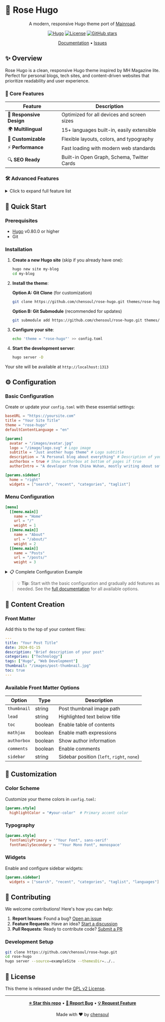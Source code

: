 # 🌹 Rose Hugo

<div align="center">

A modern, responsive Hugo theme port of [Mainroad](https://github.com/Vimux/Mainroad). 

[![Hugo](https://img.shields.io/badge/Hugo-0.80+-blue.svg)](https://gohugo.io)
[![License](https://img.shields.io/badge/License-GPL%20v2-blue.svg)](LICENSE.md)
[![GitHub stars](https://img.shields.io/github/stars/chensoul/rose-hugo.svg)](https://github.com/chensoul/rose-hugo/stargazers)

[Documentation](https://github.com/chensoul/rose-hugo/wiki) • [Issues](https://github.com/chensoul/rose-hugo/issues)

</div>

## ✨ Overview

Rose Hugo is a clean, responsive Hugo theme inspired by MH Magazine lite. Perfect for personal blogs, tech sites, and content-driven websites that prioritize readability and user experience.

### 🎯 Core Features

| Feature | Description |
|---------|-------------|
| 📱 **Responsive Design** | Optimized for all devices and screen sizes |
| 🌍 **Multilingual** | 15+ languages built-in, easily extensible |
| 🎨 **Customizable** | Flexible layouts, colors, and typography |
| ⚡ **Performance** | Fast loading with modern web standards |
| 🔍 **SEO Ready** | Built-in Open Graph, Schema, Twitter Cards |

### 🛠️ Advanced Features

<details>
<summary>Click to expand full feature list</summary>

#### Layout & Navigation
- Flexible main and secondary menus
- Configurable sidebar with widget support
- Multiple layout options (left/right/no sidebar)
- Responsive navigation with mobile menu

#### Content Features
- MathJax support for mathematical expressions
- Mermaid diagrams for flowcharts and visualizations
- Table of contents generation
- Related posts with i18n support
- Thumbnail support for posts and lists

#### Widgets & Integrations
- Search functionality
- Recent posts, categories, tags widgets
- Social media integration
- Language switcher
- Custom widget support

#### SEO & Analytics
- Open Graph meta tags
- Twitter Cards
- Schema.org structured data
- Google Analytics integration
- Disqus comments support

#### Customization
- Custom Google Fonts
- Configurable color schemes
- Post meta customization
- Author box and social sharing
- Back to top button

</details>

## 🚀 Quick Start

### Prerequisites

- [Hugo](https://gohugo.io/getting-started/installing/) v0.80.0 or higher
- Git

### Installation

1. **Create a new Hugo site** (skip if you already have one):
   ```bash
   hugo new site my-blog
   cd my-blog
   ```

2. **Install the theme**:

   **Option A: Git Clone** (for customization)
   ```bash
   git clone https://github.com/chensoul/rose-hugo.git themes/rose-hugo
   ```

   **Option B: Git Submodule** (recommended for updates)
   ```bash
   git submodule add https://github.com/chensoul/rose-hugo.git themes/rose-hugo
   ```

3. **Configure your site**:
   ```bash
   echo 'theme = "rose-hugo"' >> config.toml
   ```

4. **Start the development server**:
   ```bash
   hugo server -D
   ```

Your site will be available at `http://localhost:1313`

## ⚙️ Configuration

### Basic Configuration

Create or update your `config.toml` with these essential settings:

```toml
baseURL = "https://yoursite.com"
title = "Your Site Title"
theme = "rose-hugo"
defaultContentLanguage = "en"

[params]
  avatar = "/images/avatar.jpg"
  logo = "/image/logo.svg" # Logo image
  subtitle = "Just another hugo theme" # Logo subtitle
  description = "A Personal blog about everything" # Description of your site
  authorbox = true # Show authorbox at bottom of pages if true
  authorIntro = "A developer from China Wuhan, mostly writing about software development and open-source. <br> Browse my [blog posts](/posts), subscribe to my [RSS feed](/index.xml), or learn more [about me](/about/)."

[params.sidebar]
  home = "right"
  widgets = ["search", "recent", "categories", "taglist"]
```

### Menu Configuration

```toml
[menu]
  [[menu.main]]
    name = "Home"
    url = "/"
    weight = 1
  [[menu.main]]
    name = "About"
    url = "/about/"
    weight = 2
  [[menu.main]]
    name = "Posts"
    url = "/posts/"
    weight = 3
```

<details>
<summary>📋 Complete Configuration Example</summary>

```toml
baseurl = "/"
title = "Rose Hugo"
defaultContentLanguage = 'zh-cn'
theme = "rose-hugo"

summaryLength = 3
ignoreLogs = ['warning-goldmark-raw-html']

[pagination]
  pagerSize = 10

[permalinks]
  posts="/posts/:year/:month/:day/:slug/"
  categories="/categories/:slug/"
  tags="/tags/:slug/"
  pages="/:slug/"

[menu]
  [[menu.main]]
    name = "首页"
    url = "/"
    weight = 1
  [[menu.main]]
    name = "分类"
    url = "/categories/"
    weight = 2
  [[menu.main]]
    name = "关于"
    url = "/about/"
    weight = 4
  [[menu.main]]
    name = "RSS"
    url = "/index.xml"
    weight = 5

[Params]
  author = "Your Name"
    avatar = "/images/avatar.jpg"
    logo = "/image/logo.svg" # Logo image
    subtitle = "Just another hugo theme" # Logo subtitle
    description = "A Personal blog about everything" # Description of your site
    authorbox = true # Show authorbox at bottom of pages if true
    authorIntro = "A developer from China Wuhan, mostly writing about software development and open-source. <br> Browse my [blog posts](/posts), subscribe to my [RSS feed](/index.xml), or learn more [about me](/about/)."
    
    # Content
    toc = true
    post_meta = ["date", "categories", "author"]
    mainSections = ["posts"]
    dateformat = "2006-01-02"
  
    # Math & Diagrams
    mathjax = true
    mathjaxConfig = "TeX-AMS-MML_HTMLorMML" # Specify MathJax config
    mathjaxPath = "https://cdn.jsdmirror.com/npm/mathjax@2.7.9/MathJax.min.js"
    
    mermaid="https://cdn.jsdmirror.com/npm/mermaid@11.8.0/dist/mermaid.min.js"

[Params.sidebar]
  home = "right" # Position of sidebar on home page: "left", "right", "none"
  # Enable widgets in given order: "search", "recent", "categories", "taglist", "languages"
  widgets = ["search", "recent", "categories", "taglist"]

[Params.thumbnail]
  # Control thumbnail visibility, eg: list、post
  visibility = ["list"]

[Params.widgets.social]
  cached = false # activate cache if true
  facebook = "username"
  twitter = "username"
  instagram = "username"
  linkedin = "username"
  telegram = "username"
  github = "username"
  gitlab = "username"
  bitbucket = "username"
  email = "username@gmail.com"
  youtube = "username"

[Params.style]
  highlightColor = "#e22d30"
  fontFamilyPrimary = '"Open Sans", "PingFang SC", "Hiragino Sans GB", "Microsoft YaHei", "WenQuanYi Micro Hei", Helvetica, Arial, sans-serif'
  fontFamilySecondary = "SFMono-Regular, Menlo, Monaco, Consolas, 'Liberation Mono', 'Courier New', monospace"

[params.remark42]
  enabled = true
  host = "https://comment.chensoul.cc"
  site = "remark"
  locale = "zh"

[taxonomies]
  tag = "tags"
  category = "categories"

[outputs]
  home = ["HTML", "RSS"]
```

</details>

> 💡 **Tip**: Start with the basic configuration and gradually add features as needed. See the [full documentation](https://github.com/chensoul/rose-hugo/wiki) for all available options.

## 📝 Content Creation

### Front Matter

Add this to the top of your content files:

```yaml
---
title: "Your Post Title"
date: 2024-01-15
description: "Brief description of your post"
categories: ["Technology"]
tags: ["Hugo", "Web Development"]
thumbnail: "/images/post-thumbnail.jpg"
toc: true
---
```

### Available Front Matter Options

| Option | Type | Description |
|--------|------|-------------|
| `thumbnail` | string | Post thumbnail image path |
| `lead` | string | Highlighted text below title |
| `toc` | boolean | Enable table of contents |
| `mathjax` | boolean | Enable math expressions |
| `authorbox` | boolean | Show author information |
| `comments` | boolean | Enable comments |
| `sidebar` | string | Sidebar position (`left`, `right`, `none`) |

## 🎨 Customization

### Color Scheme

Customize your theme colors in `config.toml`:

```toml
[params.style]
  highlightColor = "#your-color"  # Primary accent color
```

### Typography

```toml
[params.style]
  fontFamilyPrimary = '"Your Font", sans-serif'
  fontFamilySecondary = '"Your Mono Font", monospace'
```

### Widgets

Enable and configure sidebar widgets:

```toml
[params.sidebar]
  widgets = ["search", "recent", "categories", "taglist", "languages"]
```

## 🤝 Contributing

We welcome contributions! Here's how you can help:

1. **Report Issues**: Found a bug? [Open an issue](https://github.com/chensoul/rose-hugo/issues)
2. **Feature Requests**: Have an idea? [Start a discussion](https://github.com/chensoul/rose-hugo/discussions)
3. **Pull Requests**: Ready to contribute code? [Submit a PR](https://github.com/chensoul/rose-hugo/pulls)

### Development Setup

```bash
git clone https://github.com/chensoul/rose-hugo.git
cd rose-hugo
hugo server --source=exampleSite --themesDir=../..
```

## 📄 License

This theme is released under the [GPL v2 License](LICENSE.md).

---

<div align="center">

**[⭐ Star this repo](https://github.com/chensoul/rose-hugo)** • **[🐛 Report Bug](https://github.com/chensoul/rose-hugo/issues)** • **[💡 Request Feature](https://github.com/chensoul/rose-hugo/discussions)**

Made with ❤️ by [chensoul](https://github.com/chensoul)

</div>
